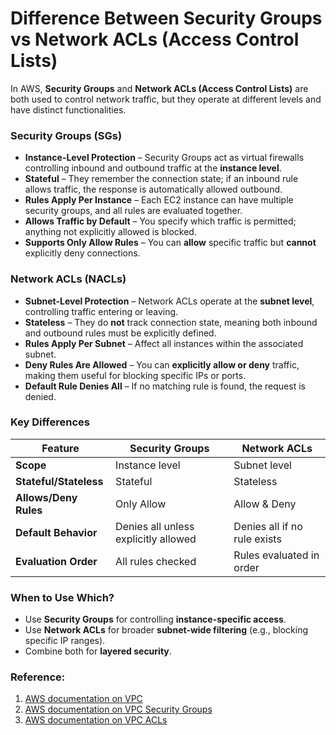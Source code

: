 # Difference Between Security Groups vs Network ACLs (Access Control Lists)

In AWS, **Security Groups** and **Network ACLs (Access Control Lists)** are both used to control network traffic, but they operate at different levels and have distinct functionalities.  

### **Security Groups (SGs)**
- **Instance-Level Protection** – Security Groups act as virtual firewalls controlling inbound and outbound traffic at the **instance level**.
- **Stateful** – They remember the connection state; if an inbound rule allows traffic, the response is automatically allowed outbound.
- **Rules Apply Per Instance** – Each EC2 instance can have multiple security groups, and all rules are evaluated together.
- **Allows Traffic by Default** – You specify which traffic is permitted; anything not explicitly allowed is blocked.
- **Supports Only Allow Rules** – You can **allow** specific traffic but **cannot** explicitly deny connections.

### **Network ACLs (NACLs)**
- **Subnet-Level Protection** – Network ACLs operate at the **subnet level**, controlling traffic entering or leaving.
- **Stateless** – They do **not** track connection state, meaning both inbound and outbound rules must be explicitly defined.
- **Rules Apply Per Subnet** – Affect all instances within the associated subnet.
- **Deny Rules Are Allowed** – You can **explicitly allow or deny** traffic, making them useful for blocking specific IPs or ports.
- **Default Rule Denies All** – If no matching rule is found, the request is denied.

### **Key Differences**
| Feature              | Security Groups | Network ACLs |
|----------------------|----------------|--------------|
| **Scope**            | Instance level  | Subnet level |
| **Stateful/Stateless** | Stateful       | Stateless    |
| **Allows/Deny Rules** | Only Allow     | Allow & Deny |
| **Default Behavior**  | Denies all unless explicitly allowed | Denies all if no rule exists |
| **Evaluation Order** | All rules checked | Rules evaluated in order |

### **When to Use Which?**
- Use **Security Groups** for controlling **instance-specific access**.
- Use **Network ACLs** for broader **subnet-wide filtering** (e.g., blocking specific IP ranges).
- Combine both for **layered security**.

### Reference:
1. [AWS documentation on VPC](https://docs.aws.amazon.com/vpc/latest/userguide/security-groups.html)
2. [AWS documentation on VPC Security Groups](https://docs.aws.amazon.com/vpc/latest/userguide/vpc-security-groups.html)
3. [AWS documentation on VPC ACLs](https://docs.aws.amazon.com/vpc/latest/userguide/vpc-network-acls.html)


